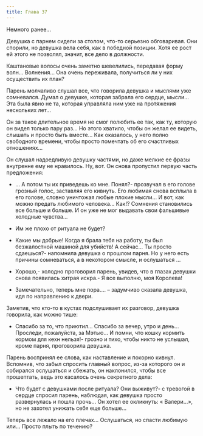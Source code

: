 ```yaml
---
title: Глава 37
---
```


Немного ранее…

Девушка с парнем сидели за столом, что-то серьезно обговаривая. Они спорили, но девушка вела себя, как в победной
позиции. Хотя ее рост ей этого не позволял, значит, все дело в должности.

Каштановые волосы очень заметно шевелились, передавая форму волн… Волнения… Она очень переживала, получиться ли у них
осуществить их план?

Парень молчаливо слушал все, что говорила девушка и мыслями уже сомневался. Думал о девушке, которая забрала его сердце,
мысли… Эта была явно не та, которая управляла ним уже на протяжения нескольких лет…

Он за такое длительное время не смог полюбить ее так, как ту, которую он видел только пару раз… Но этого хватило, чтобы
он желал ее видеть, слышать и просто быть вместе… Как оказалось, у него полно свободного времени, чтобы просто помечтать
об его счастливых отношениях…

Он слушал надоедливую девушку частями, но даже мелкие ее фразы внутренне ему не нравилось. Ну, вот. Он снова пропустил
первую часть предложения:

- … А потом ты их приведешь ко мне. Понял?- прозвучал в его голове грозный голос, заставляя его кивнуть. Его любимая
  снова всплыла в его голове, словно уничтожая любые плохие мысли… И вот, как можно предать любимого человека… Как!?
  Сомнения становились все больше и больше. И он уже не мог выдавать свои фальшивые холодные чувства…

- Им же плохо от ритуала не будет?

- Какие мы добрые! Когда я брала тебя на работу, ты был безжалостной машиной для убийств! А сейчас… Ты просто сдаешься?-
  напомнила девушка о прошлом парня. Но у него есть причины сомневаться, а в некотором смысле, и ослушаться …

- Хорошо,- холодно проговорил парень, увидев, что в глазах девушки снова появилась хитрая искра.- Я все выполню, моя
  Королева!

- Замечательно, теперь мне пора…. – задумчиво сказала девушка, идя по направлению к двери.

Заметив, что кто-то в кустах подслушивает их разговор, девушка говорила, как можно тише:

- Спасибо за то, что приютил… Спасибо за вечер, утро и день… Проследи, пожалуйста, за Мэтью… И помни, что кошку кормить
  кормом для кехн нельзя!- грозно и тихо, чтобы никто не услышал, кроме парня, проговорила девушка.

Парень воспринял ее слова, как наставление и покорно кивнул. Вспомнив, что забыл спросить главный вопрос, из-за которого
он и собирался ослушаться и сбежать, он наклонился, чтобы все прошептать, ведь это касалось очень секретного дела:

- Что будет с девушками после ритуала? Они выживут?- с тревогой в сердце спросил парень, наблюдая, как девушка просто
  развернулась и пошла прочь… Он хотел ее окликнуть: « Валери…», но не захотел унижать себя еще больше…

Теперь все лежало на его плечах… Ослушаться, но спасти любимую или… Просто плыть по течению?
